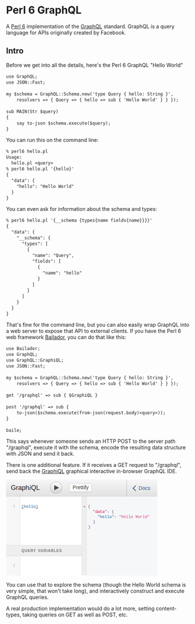 Perl 6 GraphQL
==============

A [Perl 6](https://perl6.org/) implementation of the
[GraphQL](http://graphql.org/) standard.  GraphQL is a query language
for APIs originally created by Facebook.

## Intro

Before we get into all the details, here's the Perl 6 GraphQL "Hello World"

```
use GraphQL;
use JSON::Fast;

my $schema = GraphQL::Schema.new('type Query { hello: String }',
    resolvers => { Query => { hello => sub { 'Hello World' } } });

sub MAIN(Str $query)
{
    say to-json $schema.execute($query);
}
```

You can run this on the command line:
```
% perl6 hello.pl 
Usage:
  hello.pl <query> 
% perl6 hello.pl '{hello}'
{
  "data": {
    "hello": "Hello World"
  }
}
```

You can even ask for information about the schema and types:
```
% perl6 hello.pl '{__schema {types{name fields{name}}}}'
{
  "data": {
    "__schema": {
      "types": [
        {
          "name": "Query",
          "fields": [
            {
              "name": "hello"
            }
          ]
        }
      ]
    }
  }
}
```

That's fine for the command line, but you can also easily wrap GraphQL
into a web server to expose that API to external clients.  If you have
the Perl 6 web framework
[Bailador](https://github.com/ufobat/Bailador), you can do that like this:

```
use Bailador;
use GraphQL;
use GraphQL::GraphiQL;
use JSON::Fast;

my $schema = GraphQL::Schema.new('type Query { hello: String }',
    resolvers => { Query => { hello => sub { 'Hello World' } } });

get '/graphql' => sub { $GraphiQL }

post '/graphql' => sub {
    to-json($schema.execute(from-json(request.body)<query>));
}

baile;
```

This says whenever someone sends an HTTP POST to the server path
"/graphql", execute it with the schema, encode the resulting data
structure with JSON and send it back.

There is one additional feature.  If it receives a GET request to
"/graphql", send back the
[GraphiQL](https://github.com/graphql/graphiql) graphical interactive
in-browser GraphQL IDE.

![](eg/hello-graphiql.png)

You can use that to explore the schema (though the Hello World schema
is very simple, that won't take long), and interactively construct and
execute GraphQL queries.

A real production implementation would do a lot more, setting
content-types, taking queries on GET as well as POST, etc.

